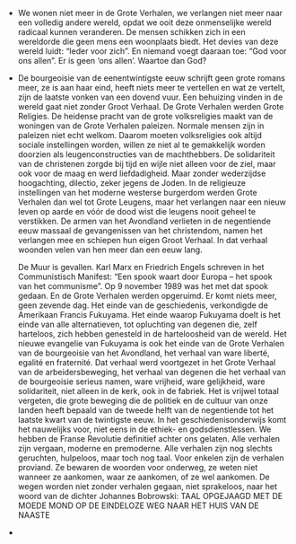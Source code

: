 - We wonen niet meer in de Grote Verhalen, we verlangen niet meer naar een volledig andere wereld, opdat we ooit deze onmenselijke wereld radicaal kunnen veranderen. De mensen schikken zich in een wereldorde die geen mens een woonplaats biedt. Het devies van deze wereld luidt: “Ieder voor zich”. En niemand voegt daaraan toe: “God voor ons allen”. Er is geen ‘ons allen’. Waartoe dan God?
- De bourgeoisie van de eenentwintigste eeuw schrijft geen grote romans meer, ze is aan haar eind, heeft niets meer te vertellen en wat ze vertelt, zijn de laatste vonken van een dovend vuur. Een behuizing vinden in de wereld gaat niet zonder Groot Verhaal. 
  De Grote Verhalen werden Grote Religies. De heidense pracht van de grote volksreligies maakt van de woningen van de Grote Verhalen paleizen. Normale mensen zijn in paleizen niet echt welkom. Daarom moeten volksreligies ook altijd sociale instellingen worden, willen ze niet al te gemakkelijk worden doorzien als leugenconstructies van de machthebbers. De solidariteit van de christenen zorgde bij tijd en wijle niet alleen voor de ziel, maar ook voor de maag en werd liefdadigheid. Maar zonder wederzijdse hoogachting, dilectio, zeker jegens de Joden. 
  In de religieuze instellingen van het moderne westerse burgerdom werden Grote Verhalen dan wel tot Grote Leugens, maar het verlangen naar een nieuw leven op aarde en vóór de dood wist die leugens nooit geheel te verstikken. De armen van het Avondland verlieten in de negentiende eeuw massaal de gevangenissen van het christendom, namen het verlangen mee en schiepen hun eigen Groot Verhaal. In dat verhaal woonden velen van hen meer dan een eeuw lang.
  
  De Muur is gevallen. Karl Marx en Friedrich Engels schreven in het Communistisch Manifest: “Een spook waart door Europa – het spook van het communisme”. Op 9 november 1989 was het met dat spook gedaan. En de Grote Verhalen werden opgeruimd. Er komt niets meer, geen zevende dag. Het einde van de geschiedenis, verkondigde de Amerikaan Francis Fukuyama. Het einde waarop Fukuyama doelt is het einde van alle alternatieven, tot opluchting van degenen die, zelf harteloos, zich hebben genesteld in de harteloosheid van de wereld. 
  Het nieuwe evangelie van Fukuyama is ook het einde van de Grote Verhalen van de bourgeoisie van het Avondland, het verhaal van ware liberté, egalité en fraternité. Dat verhaal werd voortgezet in het Grote Verhaal van de arbeidersbeweging, het verhaal van degenen die het verhaal van de bourgeoisie serieus namen, ware vrijheid, ware gelijkheid, ware solidariteit, niet alleen in de kerk, ook in de fabriek. Het is vrijwel totaal vergeten, die grote beweging die de politiek en de cultuur van onze landen heeft bepaald van de tweede helft van de negentiende tot het laatste kwart van de twintigste eeuw. In het geschiedenisonderwijs komt het nauwelijks voor, niet eens in de ethiek- en godsdienstlessen. We hebben de Franse Revolutie definitief achter ons gelaten. Alle verhalen zijn vergaan, moderne en premoderne. 
  Alle verhalen zijn nog slechts geruchten, hulpeloos, maar toch nog taal. Voor enkelen zijn de verhalen proviand. Ze bewaren de woorden voor onderweg, ze weten niet wanneer ze aankomen, waar ze aankomen, of ze wel aankomen. De wegen worden niet zonder verhalen gegaan, niet sprakeloos, naar het woord van de dichter Johannes Bobrowski:
  TAAL
  OPGEJAAGD
  MET DE MOEDE MOND
  OP DE EINDELOZE WEG
  NAAR HET HUIS VAN DE NAASTE
-